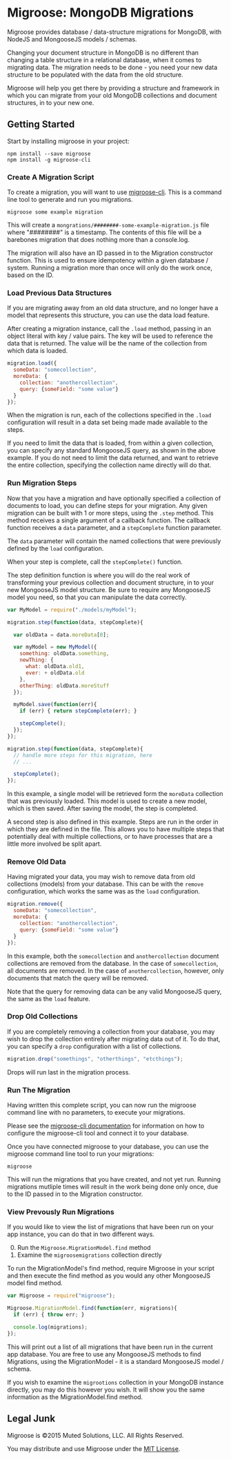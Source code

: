 # Migroose: MongoDB Migrations

Migroose provides database / data-structure migrations for MongoDB, with NodeJS and MongooseJS 
models / schemas.

Changing your document structure in MongoDB is no different than changing a table structure
in a relational database, when it comes to migrating data. The migration needs to be done - 
you need your new data structure to be populated with the data from the old structure.

Migroose will help you get there by providing a structure and framework in which you can
migrate from your old MongoDB collections and document structures, in to your new one.

## Getting Started

Start by installing migroose in your project:

```
npm install --save migroose
npm install -g migroose-cli
```

### Create A Migration Script

To create a migration, you will want to use [migroose-cli](https://github.com/derickbailey/migroose-cli).
This is a command line tool to generate and run you migrations.

```
migroose some example migration
```

This will create a `mongrations/########-some-example-migration.js` file
where "########" is a timestamp. The contents of this file will
be a barebones migration that does nothing more than a console.log.

The migration will also have an ID passed in to the Migration constructor
function. This is used to ensure idempotency within a given 
database / system. Running a migration more than once will only 
do the work once, based on the ID.

### Load Previous Data Structures

If you are migrating away from an old data structure, and no longer have a
model that represents this structure, you can use the data load feature.

After creating a migration instance, call the `.load` method, passing in an
object literal with key / value pairs. The key will be used to reference the
data that is returned. The value will be the name of the collection from which
data is loaded.

```js
migration.load({
  someData: "somecollection",
  moreData: {
    collection: "anothercollection",
    query: {someField: "some value"}
  }
});
```

When the migration is run, each of the collections specified in the `.load`
configuration will result in a data set being made made available to the steps.

If you need to limit the data that is loaded, from within a given collection,
you can specify any standard MongooseJS query, as shown in the above example.
If you do not need to limit the data returned, and want to retrieve the entire
collection, specifying the collection name directly will do that.

### Run Migration Steps

Now that you have a migration and have optionally specified a collection of
documents to load, you can define steps for your migration. Any given migration
can be built with 1 or more steps, using the `.step` method. This method receives
a single argument of a callback function. The callback function receives a
`data` parameter, and a `stepComplete` function parameter.

The `data` parameter will contain the named collections that were previously
defined by the `load` configuration.

When your step is complete, call the `stepComplete()` function.

The step definition function is where you will do the real work of transforming
your previous collection and document structure, in to your new MongooseJS
model structure. Be sure to require any MongooseJS model you need, so that you
can manipulate the data correctly.

```js
var MyModel = require("./models/myModel");

migration.step(function(data, stepComplete){

  var oldData = data.moreData[0];

  var myModel = new MyModel({
    something: oldData.something,
    newThing: { 
      what: oldData.old1,
      ever: + oldData.old
    },
    otherThing: oldData.moreStuff
  });

  myModel.save(function(err){
    if (err) { return stepComplete(err); }

    stepComplete();
  });
});

migration.step(function(data, stepComplete){
  // handle more steps for this migration, here
  // ...

  stepComplete();
});
```

In this example, a single model will be retrieved form the `moreData` collection
that was previously loaded. This model is used to create a new model, which is
then saved. After saving the model, the step is completed.

A second step is also defined in this example. Steps are run in the order in
which they are defined in the file. This allows you to have multiple steps that
potentially deal with multiple collections, or to have processes that are 
a little more involved be split apart.

### Remove Old Data

Having migrated your data, you may wish to remove data from old collections (models)
from your database. This can be with the `remove` configuration, which works
the same was as the `load` configuration.

```js
migration.remove({
  someData: "somecollection",
  moreData: {
    collection: "anothercollection",
    query: {someField: "some value"}
  }
});
```

In this example, both the `somecollection` and `anothercollection` document
collections are removed from the database. In the case of `somecollection`,
all documents are removed. In the case of `anothercollection`, however, only
documents that match the query will be removed.

Note that the query for removing data can be any valid MongooseJS query, the
same as the `load` feature.

### Drop Old Collections

If you are completely removing a collection from your database, you may wish
to drop the collection entirely after migrating data out of it. To do that, 
you can specify a `drop` configuration with a list of collections.

```js
migration.drop("somethings", "otherthings", "etcthings");
```

Drops will run last in the migration process.

### Run The Migration

Having written this complete script, you can now run the migroose
command line with no parameters, to execute your migrations.

Please see the [migroose-cli documentation](https://github.com/derickbailey/migroose-cli)
for information on how to configure the migroose-cli tool and connect it to your database.

Once you have connected migroose to your database, you can use the migroose command line
tool to run your migrations:

```
migroose
```

This will run the migrations that you have created, and not yet run. Running
migrations mutliple times will result in the work being done only once,
due to the ID passed in to the Migration constructor.

### View Prevously Run Migrations

If you would like to view the list of migrations that have been run on your
app instance, you can do that in two different ways.

0. Run the `Migroose.MigrationModel.find` method
0. Examine the `migroosemigrations` collection directly

To run the MigrationModel's find method, require Migroose in your script
and then execute the find method as you would any other MongooseJS model find
method.

```js
var Migroose = require("migroose");

Migroose.MigrationModel.find(function(err, migrations){
  if (err) { throw err; }

  console.log(migrations);
});
```

This will print out a list of all migrations that have been run in the
current app database. You are free to use any MongooseJS methods to find
Migrations, using the MigrationModel - it is a standard MongooseJS model / 
schema.

If you wish to examine the `migrootions` collection in your MongoDB
instance directly, you may do this however you wish. It will show you the same
information as the MigrationModel.find method.

## Legal Junk

Migroose is &copy;2015 Muted Solutions, LLC. All Rights Reserved.

You may distribute and use Migroose under the [MIT License](http://mutedsolutions.mit-license.org).
